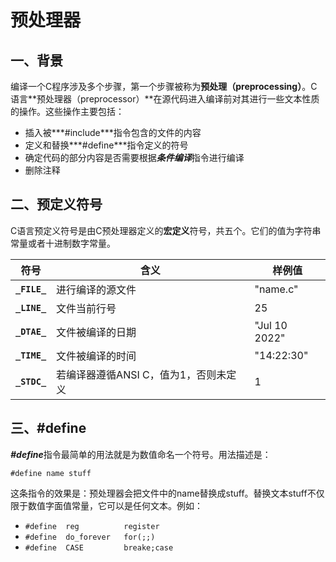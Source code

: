 # 预处理器

## 一、背景

编译一个C程序涉及多个步骤，第一个步骤被称为**预处理（preprocessing）**。C语言**预处理器（preprocessor）**在源代码进入编译前对其进行一些文本性质的操作。这些操作主要包括：

* 插入被***#include***指令包含的文件的内容
* 定义和替换***#define***指令定义的符号
* 确定代码的部分内容是否需要根据***条件编译***指令进行编译
* 删除注释



## 二、预定义符号

C语言预定义符号是由C预处理器定义的**宏定义**符号，共五个。它们的值为字符串常量或者十进制数字常量。

| 符号         | 含义                                  | 样例值        |
| ------------ | ------------------------------------- | ------------- |
| **`_FILE_`** | 进行编译的源文件                      | "name.c"      |
| **`_LINE_`** | 文件当前行号                          | 25            |
| **`_DTAE_`** | 文件被编译的日期                      | "Jul 10 2022" |
| **`_TIME_`** | 文件被编译的时间                      | "14:22:30"    |
| **`_STDC_`** | 若编译器遵循ANSI C，值为1，否则未定义 | 1             |



## 三、#define

***#define***指令最简单的用法就是为数值命名一个符号。用法描述是：

`#define name stuff`

这条指令的效果是：预处理器会把文件中的name替换成stuff。替换文本stuff不仅限于数值字面值常量，它可以是任何文本。例如：

* `#define  reg          register `
* `#define  do_forever   for(;;)`
* `#define  CASE         breake;case`





